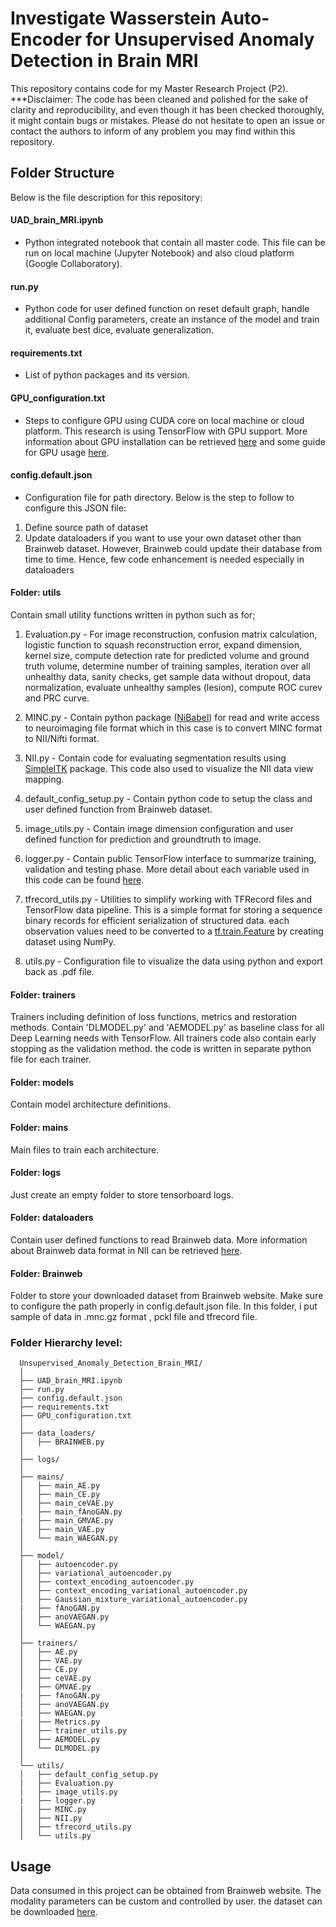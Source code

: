 # Investigate Wasserstein Auto-Encoder for Unsupervised Anomaly Detection in Brain MRI

This repository contains code for my Master Research Project (P2).
***Disclaimer:
The code has been cleaned and polished for the sake of clarity and reproducibility, and even though it has been checked thoroughly, it might contain bugs or mistakes. Please do not hesitate to open an issue or contact the authors to inform of any problem you may find within this repository.


## Folder Structure
Below is the file description for this repository:

#### UAD_brain_MRI.ipynb 
* Python integrated notebook that contain all master code. This file can be run on local machine (Jupyter Notebook) and also cloud platform (Google Collaboratory).


#### run.py
* Python code for user defined function on reset default graph, handle additional Config parameters, create an instance of the model and train it, evaluate best dice, evaluate generalization.


#### requirements.txt
* List of python packages and its version.


#### GPU_configuration.txt
* Steps to configure GPU using CUDA core on local machine or cloud platform. This research is using TensorFlow with GPU support. More information about GPU installation can be retrieved [here](https://www.tensorflow.org/install/gpu) and some guide for GPU usage [here](https://www.tensorflow.org/guide/gpu).


#### config.default.json
* Configuration file for path directory. Below is the step to follow to configure this JSON file:
1. Define source path of dataset
2. Update dataloaders if you want to use your own dataset other than Brainweb dataset. However, Brainweb could update their database from time to time. Hence, few code enhancement is needed especially in dataloaders


#### Folder: utils
Contain small utility functions written in python such as for;
1. Evaluation.py - 
For image reconstruction, confusion matrix calculation, logistic function to squash reconstruction error, expand dimension, kernel size, compute detection rate for predicted volume and ground truth volume, determine number of training samples, iteration over all unhealthy data, sanity checks, get sample data without dropout, data normalization, evaluate unhealthy samples (lesion), compute ROC curev and PRC curve.

2. MINC.py - 
Contain python package ([NiBabel](https://nipy.org/nibabel/)) for read and write access to neuroimaging file format which in this case is to convert MINC format to NII/Nifti format.

3. NII.py - 
Contain code for evaluating segmentation results using [SimpleITK](https://simpleitk.org/) package. This code also used to visualize the NII data view mapping.

4. default_config_setup.py - 
Contain python code to setup the class and user defined function from Brainweb dataset.

5. image_utils.py - 
Contain image dimension configuration and user defined function for prediction and groundtruth to image.

6. logger.py - 
Contain public TensorFlow interface to summarize training, validation and testing phase. More detail about each variable used in this code can be found [here](https://www.tensorflow.org/api_docs/python/tf/compat/v1#functions).

7. tfrecord_utils.py - 
Utilities to simplify working with TFRecord files and TensorFlow data pipeline. This is a simple format for storing a sequence binary records for efficient serialization of structured data. each observation values need to be converted to a [tf.train.Feature](https://www.tensorflow.org/tutorials/load_data/tfrecord#tftrainexample) by creating dataset using NumPy.

8. utils.py - 
Configuration file to visualize the data using python and export back as .pdf file.

#### Folder: trainers
Trainers including definition of loss functions, metrics and restoration methods. Contain 'DLMODEL.py' and 'AEMODEL.py' as baseline class for all Deep Learning needs with TensorFlow. All trainers code also contain early stopping as the validation method. the code is written in separate python file for each trainer.

#### Folder: models
Contain model architecture definitions.


#### Folder: mains
Main files to train each architecture.


#### Folder: logs
Just create an empty folder to store tensorboard logs.


#### Folder: dataloaders
Contain user defined functions to read Brainweb data. More information about Brainweb data format in NII can be retrieved [here](https://radiopaedia.org/articles/nifti-file-format).


#### Folder: Brainweb
Folder to store your downloaded dataset from Brainweb website. Make sure to configure the path properly in config.default.json file. In this folder, i put sample of data in .mnc.gz format , pckl file and tfrecord file.


### Folder Hierarchy level:
```
  Unsupervised_Anomaly_Detection_Brain_MRI/
  │
  ├── UAD_brain_MRI.ipynb 
  ├── run.py 
  ├── config.default.json
  ├── requirements.txt 
  ├── GPU_configuration.txt 
  │
  ├── data_loaders/ 
  │   ├── BRAINWEB.py
  │
  ├── logs/  
  │
  ├── mains/ 
  │   ├── main_AE.py
  │   ├── main_CE.py
  │   ├── main_ceVAE.py
  │   ├── main_fAnoGAN.py
  |   ├── main_GMVAE.py
  │   ├── main_VAE.py
  │   └── main_WAEGAN.py
  │
  ├── model/ 
  │   ├── autoencoder.py
  │   ├── variational_autoencoder.py
  │   ├── context_encoding_autoencoder.py
  │   ├── context_encoding_variational_autoencoder.py
  │   ├── Gaussian_mixture_variational_autoencoder.py
  |   ├── fAnoGAN.py
  │   ├── anoVAEGAN.py
  │   └── WAEGAN.py
  │ 
  ├── trainers/ 
  │   ├── AE.py
  │   ├── VAE.py
  │   ├── CE.py
  │   ├── ceVAE.py
  │   ├── GMVAE.py
  |   ├── fAnoGAN.py
  │   ├── anoVAEGAN.py
  |   ├── WAEGAN.py
  |   ├── Metrics.py
  │   ├── trainer_utils.py
  │   ├── AEMODEL.py
  │   └── DLMODEL.py
  │  
  └── utils/ 
  │   ├── default_config_setup.py
  |   ├── Evaluation.py
  │   ├── image_utils.py
  |   ├── logger.py
  |   ├── MINC.py
  │   ├── NII.py
  │   ├── tfrecord_utils.py
  │   └── utils.py

```

## Usage
Data consumed in this project can be obtained from Brainweb website. The modality parameters can be custom and controlled by user. the dataset can be downloaded [here](https://brainweb.bic.mni.mcgill.ca/).



